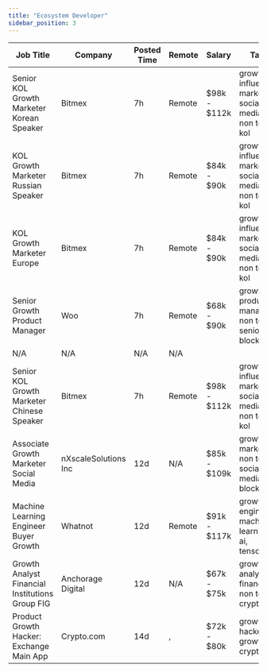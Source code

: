 ```yaml
---
title: "Ecosystem Developer"
sidebar_position: 3
---
```


| Job Title | Company | Posted Time | Remote | Salary | Tags | Apply Link |
|-----------|---------|-------------|--------|--------|------|------------|
| Senior KOL Growth Marketer Korean Speaker | Bitmex | 7h | Remote | $98k - $112k | growth, influencer marketing, social media, non tech, kol | [Apply](https://web3.career/senior-kol-growth-marketer-korean-speaker-bitmex/104045) |
| KOL Growth Marketer Russian Speaker | Bitmex | 7h | Remote | $84k - $90k | growth, influencer marketing, social media, non tech, kol | [Apply](https://web3.career/kol-growth-marketer-russian-speaker-bitmex/104044) |
| KOL Growth Marketer Europe | Bitmex | 7h | Remote | $84k - $90k | growth, influencer marketing, social media, non tech, kol | [Apply](https://web3.career/kol-growth-marketer-europe-bitmex/104043) |
| Senior Growth Product Manager | Woo | 7h | Remote | $68k - $90k | growth, product manager, non tech, senior, blockchain | [Apply](https://web3.career/senior-growth-product-manager-woo/95664) |
| N/A | N/A | N/A | N/A |  |  | [Apply](https://web3.career/metana) |
| Senior KOL Growth Marketer Chinese Speaker | Bitmex | 7h | Remote | $98k - $112k | growth, influencer marketing, social media, non tech, kol | [Apply](https://web3.career/senior-kol-growth-marketer-chinese-speaker-bitmex/104034) |
| Associate Growth Marketer Social Media | nXscaleSolutions Inc | 12d | N/A | $85k - $109k | growth, marketing, non tech, social media, blockchain | [Apply](https://web3.career/associate-growth-marketer-social-media-nxscale/103520) |
| Machine Learning Engineer Buyer Growth | Whatnot | 12d | Remote | $91k - $117k | growth, engineer, machine learning, ai, tensorflow | [Apply](https://web3.career/machine-learning-engineer-buyer-growth-whatnot/103488) |
| Growth Analyst Financial Institutions Group FIG | Anchorage Digital | 12d | N/A | $67k - $75k | growth, analyst, finance, non tech, crypto | [Apply](https://web3.career/growth-analyst-financial-institutions-group-fig-anchorage/103436) |
| Product Growth Hacker: Exchange Main App | Crypto.com | 14d | , | $72k - $80k | growth hacker, growth, crypto | [Apply](https://web3.career/product-growth-hacker-exchange-main-app-crypto-com/103385) |
